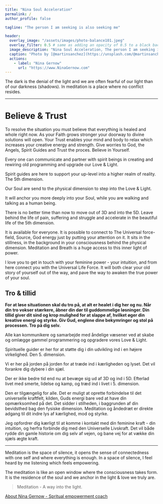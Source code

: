 ```yaml
---
title: "Nina Soul Acceleration"
permalink: /
author_profile: false

tagline: "The person I am seeking is also seeking me"

header:
  overlay_image: "/assets/images/photo-balance101.jpeg"
  overlay_filter: 0.5 # same as adding an opacity of 0.5 to a black background
  image_description: "Nina Soul Acceleration, The person I am seeking is also seeking me"
  caption: "Photo by [@martinsanchez](https://unsplash.com/@martinsanchez)"
  actions:
    - label: "Nina Gernow"
      url: "https://www.NinaGernow.com"
---
```

  
The dark is the denial of the light and we are often fearful of our light than of our darkness (shadows). In meditation is a place where no conflict resides.

---

# Believe & Trust

To resolve the situation you must believe that everything is healed and whole right now. As your Faith grows stronger your doorway to divine solutions will open.
Your Trust enables your mind and body to relax which increases your creative energy and strength.
Give worries to God, the Angels, Spirit Guides and Trust the proces. Believe in Yourself.

Every one can communicate and partner with spirit beings in creating and rewiring old programming and upgrade our Love & Light.

Spirit guides are here to support your up-level into a higher realm of reality. The 5th dimension.

Our Soul are send to the physical dimension to step into the Love & Light.

It will anchor you more deeply into your Soul, while you are walking and talking as a human being.

There is no better time than now to move out of 3D and into the 5D. Leave behind the life of pain, suffering and struggle and accelerate in the beautiful life of the 5th dimension.

It is available for everyone. It is possible to connect to The Universal force-field, Source, God energy just by putting your attention on it. It sits in the stillness, in the background in your consciousness behind the physical dimension. Meditation and Breath is a huge access to this inner light of power.

I love you to get in touch with your feminine power - your intuition, and from here connect you with the Universal Life Force. It will both clear your old story of yourself out of the way, and pave the way to awaken the true power of your soul.




## Tro & tillid

**For at løse situationen skal du tro på, at alt er healet i dig her og nu. Når din tro vokser stærkere, åbner din dør til guddommelige løsninger.
Din tillid giver dit sind og krop mulighed for at slappe af, hvilket øger din kreative energi og styrke.
Giv Gud, englene dine bekymringer og stol på processen. Tro på dig selv.**

Alle kan kommunikere og samarbejde med åndelige væsener ved at skabe og omlægge gammel programmering og opgradere vores Love & Light.

Spirituelle  guider er her for at støtte dig i din udvikling ind i en højere virkelighed. Den 5. dimension.

Vi er her på jorden på jorden for at træde ind i kærligheden og lyset. Det vil forankre dig dybere i din sjæl.

Der er ikke bedre tid end nu at bevæge sig ud af 3D og ind i 5D. Efterlad livet med smerte, lidelse og kamp, og træd ind i livet i 5. dimension.

Den er tilgængelig for alle. Det er muligt at oprette forbindelse til det universelle kraftfelt, kilden, Guds energi bare ved at have din opmærksomhed på det. Det sidder i stilheden, i baggrunden af din bevidsthed bag den fysiske dimension. Meditation og åndedræt er direkte adgang til dit indre lys af kærlighed, mod og styrke.

Jeg opfordrer dig kærligt til at komme i kontakt med din feminine kraft - din intuition, og herfra forbinde dig med den Universelle Livskraft. Det vil både rydde din gamle historie om dig selv af vejen, og bane vej for at vække din sjæls ægte kraft.


---


Meditation is the space of silence, it opens the sense of connectedness with one self and where everything is enough. In a space of silence, I feel heard by me listening which feels empowering.

The meditation is like an open window where the consciousness takes form. It is the residence of the soul and we anchor in the light & love we truly are.

> Meditation - A way into the light.


[About Nina Gernow - Spritual empowerment coach](https://ninagernow.com/about/)
